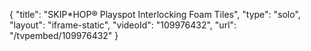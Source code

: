 {
    "title": "SKIP*HOP&reg; Playspot Interlocking Foam Tiles",
    "type": "solo",
    "layout": "iframe-static",
    "videoId": "109976432",
    "url": "\/tvpembed\/109976432"
}